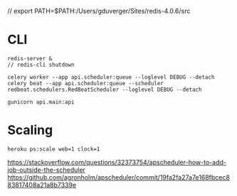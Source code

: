 // export PATH=$PATH:/Users/gduverger/Sites/redis-4.0.6/src

# CLI

	redis-server &
	// redis-cli shutdown

	celery worker --app api.scheduler:queue --loglevel DEBUG --detach
	celery beat --app api.scheduler:queue --scheduler redbeat.schedulers.RedBeatScheduler --loglevel DEBUG --detach

	gunicorn api.main:api

# Scaling

	heroku ps:scale web=1 clock=1

https://stackoverflow.com/questions/32373754/apscheduler-how-to-add-job-outside-the-scheduler
https://github.com/agronholm/apscheduler/commit/19fa2fa27a7e168fbcec883817408a21a8b7339e
